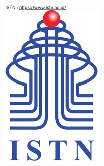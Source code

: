 ISTN : https://www.istn.ac.id/
<br />
![alt text](https://github.com/gasai21/SortingLinkedList/blob/master/istn.png)
